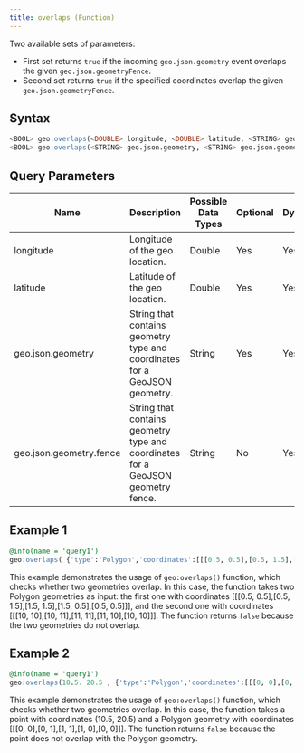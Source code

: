 ```yaml
---
title: overlaps (Function)
---
```


Two available sets of parameters:

- First set returns `true` if the incoming `geo.json.geometry` event overlaps the given `geo.json.geometryFence`.
- Second set returns `true` if the specified coordinates overlap the given `geo.json.geometryFence`.

## Syntax

```sql
<BOOL> geo:overlaps(<DOUBLE> longitude, <DOUBLE> latitude, <STRING> geo.json.geometry.fence)
<BOOL> geo:overlaps(<STRING> geo.json.geometry, <STRING> geo.json.geometry.fence)
```

## Query Parameters

| Name              | Description                | Possible Data Types | Optional | Dynamic |
|-------------------|----------------------------|---------------------|----------|---------|
| longitude     | Longitude of the geo location.         | Double       | Yes       | Yes     |
| latitude | Latitude of the geo location.           | Double              | Yes      | Yes     |
| geo.json.geometry     | String that contains geometry type and coordinates for a GeoJSON geometry. | String        | Yes      | Yes     |
| geo.json.geometry.fence         | String that contains geometry type and coordinates for a GeoJSON geometry fence. | String     | No      | Yes     |

## Example 1

```sql
@info(name = 'query1')
geo:overlaps( {'type':'Polygon','coordinates':[[[0.5, 0.5],[0.5, 1.5],[1.5, 1.5],[1.5, 0.5],[0.5, 0.5]]]} , {'type':'Polygon','coordinates':[[[10, 10],[10, 11],[11, 11],[11, 10],[10, 10]]]} )
```

This example demonstrates the usage of `geo:overlaps()` function, which checks whether two geometries overlap. In this case, the function takes two Polygon geometries as input: the first one with coordinates [[[0.5, 0.5],[0.5, 1.5],[1.5, 1.5],[1.5, 0.5],[0.5, 0.5]]], and the second one with coordinates [[[10, 10],[10, 11],[11, 11],[11, 10],[10, 10]]]. The function returns `false` because the two geometries do not overlap.

## Example 2

```sql
@info(name = 'query1')
geo:overlaps(10.5. 20.5 , {'type':'Polygon','coordinates':[[[0, 0],[0, 1],[1, 1],[1, 0],[0, 0]]]})
```

This example demonstrates the usage of `geo:overlaps()` function, which checks whether two geometries overlap. In this case, the function takes a point with coordinates (10.5, 20.5) and a Polygon geometry with coordinates [[[0, 0],[0, 1],[1, 1],[1, 0],[0, 0]]]. The function returns `false` because the point does not overlap with the Polygon geometry.
